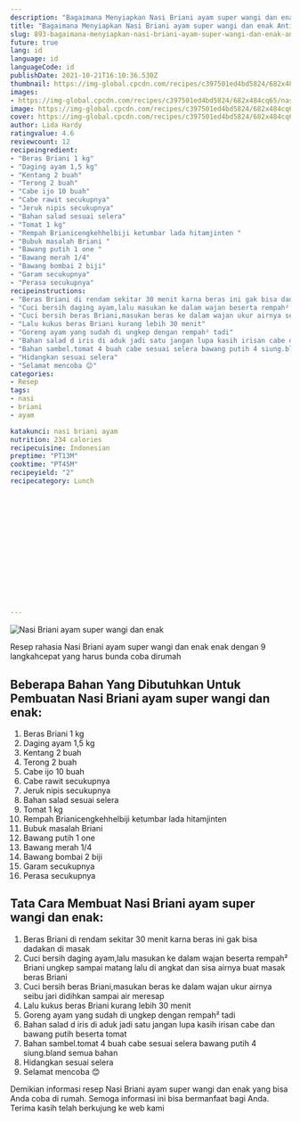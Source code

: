 ```yaml
---
description: "Bagaimana Menyiapkan Nasi Briani ayam super wangi dan enak Anti Gagal"
title: "Bagaimana Menyiapkan Nasi Briani ayam super wangi dan enak Anti Gagal"
slug: 893-bagaimana-menyiapkan-nasi-briani-ayam-super-wangi-dan-enak-anti-gagal
future: true
lang: id
language: id
languageCode: id
publishDate: 2021-10-21T16:10:36.530Z 
thumbnail: https://img-global.cpcdn.com/recipes/c397501ed4bd5824/682x484cq65/nasi-briani-ayam-super-wangi-dan-enak-foto-resep-utama.png
images:
- https://img-global.cpcdn.com/recipes/c397501ed4bd5824/682x484cq65/nasi-briani-ayam-super-wangi-dan-enak-foto-resep-utama.png
image: https://img-global.cpcdn.com/recipes/c397501ed4bd5824/682x484cq65/nasi-briani-ayam-super-wangi-dan-enak-foto-resep-utama.png
cover: https://img-global.cpcdn.com/recipes/c397501ed4bd5824/682x484cq65/nasi-briani-ayam-super-wangi-dan-enak-foto-resep-utama.png
author: Lida Hardy
ratingvalue: 4.6
reviewcount: 12
recipeingredient:
- "Beras Briani 1 kg"
- "Daging ayam 1,5 kg"
- "Kentang 2 buah"
- "Terong 2 buah"
- "Cabe ijo 10 buah"
- "Cabe rawit secukupnya"
- "Jeruk nipis secukupnya"
- "Bahan salad sesuai selera"
- "Tomat 1 kg"
- "Rempah Brianicengkehhelbiji ketumbar lada hitamjinten "
- "Bubuk masalah Briani "
- "Bawang putih 1 one "
- "Bawang merah 1/4"
- "Bawang bombai 2 biji"
- "Garam secukupnya"
- "Perasa secukupnya"
recipeinstructions:
- "Beras Briani di rendam sekitar 30 menit karna beras ini gak bisa dadakan di masak"
- "Cuci bersih daging ayam,lalu masukan ke dalam wajan beserta rempah² Briani ungkep sampai matang lalu di angkat dan sisa airnya buat masak beras Briani"
- "Cuci bersih beras Briani,masukan beras ke dalam wajan ukur airnya seibu jari didihkan sampai air meresap"
- "Lalu kukus beras Briani kurang lebih 30 menit"
- "Goreng ayam yang sudah di ungkep dengan rempah² tadi"
- "Bahan salad d iris di aduk jadi satu jangan lupa kasih irisan cabe dan bawang putih beserta tomat"
- "Bahan sambel.tomat 4 buah cabe sesuai selera bawang putih 4 siung.bland semua bahan"
- "Hidangkan sesuai selera"
- "Selamat mencoba 😊"
categories:
- Resep
tags:
- nasi
- briani
- ayam

katakunci: nasi briani ayam 
nutrition: 234 calories
recipecuisine: Indonesian
preptime: "PT13M"
cooktime: "PT45M"
recipeyield: "2"
recipecategory: Lunch


     
    
    
    
    
    
    
    
    
    
    
      
    
---
```



![Nasi Briani ayam super wangi dan enak](https://img-global.cpcdn.com/recipes/c397501ed4bd5824/682x484cq65/nasi-briani-ayam-super-wangi-dan-enak-foto-resep-utama.png)

Resep rahasia Nasi Briani ayam super wangi dan enak  enak dengan 9 langkahcepat yang harus bunda coba dirumah

<!--inarticleads1-->

## Beberapa Bahan Yang Dibutuhkan Untuk Pembuatan Nasi Briani ayam super wangi dan enak:

1. Beras Briani 1 kg
1. Daging ayam 1,5 kg
1. Kentang 2 buah
1. Terong 2 buah
1. Cabe ijo 10 buah
1. Cabe rawit secukupnya
1. Jeruk nipis secukupnya
1. Bahan salad sesuai selera
1. Tomat 1 kg
1. Rempah Brianicengkehhelbiji ketumbar lada hitamjinten 
1. Bubuk masalah Briani 
1. Bawang putih 1 one 
1. Bawang merah 1/4
1. Bawang bombai 2 biji
1. Garam secukupnya
1. Perasa secukupnya



<!--inarticleads2-->

## Tata Cara Membuat Nasi Briani ayam super wangi dan enak:

1. Beras Briani di rendam sekitar 30 menit karna beras ini gak bisa dadakan di masak
1. Cuci bersih daging ayam,lalu masukan ke dalam wajan beserta rempah² Briani ungkep sampai matang lalu di angkat dan sisa airnya buat masak beras Briani
1. Cuci bersih beras Briani,masukan beras ke dalam wajan ukur airnya seibu jari didihkan sampai air meresap
1. Lalu kukus beras Briani kurang lebih 30 menit
1. Goreng ayam yang sudah di ungkep dengan rempah² tadi
1. Bahan salad d iris di aduk jadi satu jangan lupa kasih irisan cabe dan bawang putih beserta tomat
1. Bahan sambel.tomat 4 buah cabe sesuai selera bawang putih 4 siung.bland semua bahan
1. Hidangkan sesuai selera
1. Selamat mencoba 😊




Demikian informasi  resep Nasi Briani ayam super wangi dan enak   yang bisa Anda coba di rumah. Semoga informasi ini bisa bermanfaat bagi Anda. Terima kasih telah berkujung ke web kami
